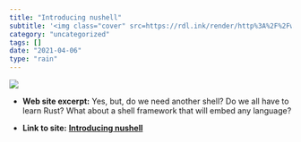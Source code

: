 ```yaml
---
title: "Introducing nushell"
subtitle: '<img class="cover" src=https://rdl.ink/render/http%3A%2F%2Fwww.jonathanturner.org%2F2019%2F08%2Fintr...'
category: "uncategorized"
tags: []
date: "2021-04-06"
type: "rain"
---
```

<img class="cover" src=https://rdl.ink/render/http%3A%2F%2Fwww.jonathanturner.org%2F2019%2F08%2Fintroducing-nushell.html>



* **Web site excerpt:** Yes, but, do we need another shell? Do we all have to learn Rust? What about a shell framework that will embed any language?

* **Link to site:** **[Introducing nushell](http://www.jonathanturner.org/2019/08/introducing-nushell.html)**